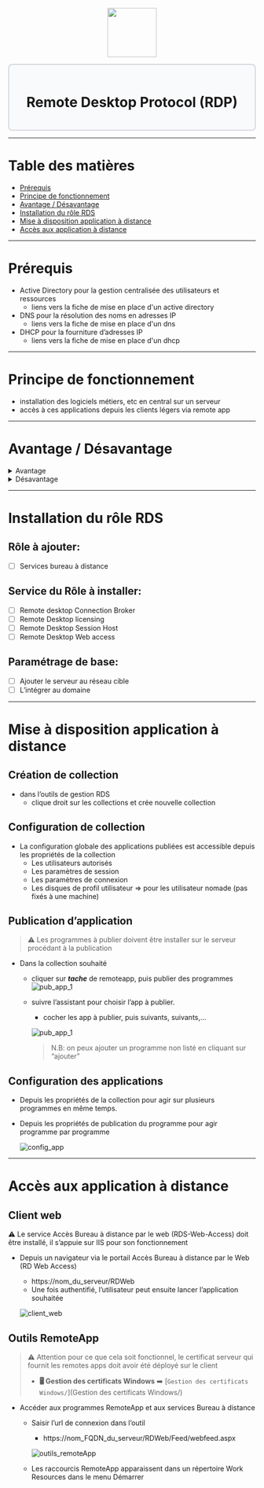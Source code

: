 <div align="center">
  <p align="center">
    <a href="#">
      <img src="https://play-lh.googleusercontent.com/Nn5OzrekbafVDffAGtd_PIivfJCYKJQh9LvQgN8N5kQtLFTwcSh2czK8SmlOnjneaNw" height="100px" />
    </a>
  </p>
</div>

<div style="border: 2px solid #d1d5db; padding: 20px; border-radius: 8px; background-color: #f9fafb;">
  <h1 align="center">Remote Desktop Protocol (RDP)</h1>
</div>

---
# Table des matières
- [Prérequis](#prérequis)
- [Principe de fonctionnement](#principe-de-fonctionnement)
- [Avantage / Désavantage](#avantage--désavantage)
- [Installation du rôle RDS](#installation-du-rôle-rds)
- [Mise à disposition application à distance](#mise-à-disposition-application-à-distance)
- [Accès aux application à distance](#accès-aux-application-à-distance)
---
# Prérequis

- Active Directory pour la gestion centralisée des utilisateurs et ressources
    - liens vers la fiche de mise en place d'un active directory
- DNS pour la résolution des noms en adresses IP
    - liens vers la fiche de mise en place d'un dns
- DHCP pour la fourniture d’adresses IP
    - liens vers la fiche de mise en place d'un dhcp
---
# Principe de fonctionnement

- installation des logiciels métiers, etc en central sur un serveur
- accès à ces applications depuis les clients légers via remote app
---
# Avantage / Désavantage
   <details>
    <summary>Avantage</summary>
    
   - **Réduction des coûts** d’acquisition du matériel et de maintenance, et de consommation énergétique
    - **Amélioration de la qualité de service**, car simplification du support et du déploiement
   - **Réponse à des contraintes spécifiques**: desserte réseau limitée, milieux hostiles
   - **Accroitre la sécurité** de l’infrastructure en limitant les données locales et la propagation des virus
   </details>
   <details>
    <summary>Désavantage</summary>
    
   - **Augmentation de la criticité des serveurs**. L’incidence de l’indisponibilité de serveurs peut être accrue.
   - **Dépendance à la qualité du réseau** (disponibilité et fiablilité)
   </details>

---
# Installation du rôle RDS
## Rôle à ajouter:

- [ ] Services bureau à distance

## Service du Rôle à installer:

- [ ] Remote desktop Connection Broker
- [ ] Remote Desktop licensing
- [ ] Remote Desktop Session Host
- [ ] Remote Desktop Web access

## Paramétrage de base: 

- [ ] Ajouter le serveur au réseau cible
- [ ] L’intégrer au domaine

---
# Mise à disposition application à distance

## Création de collection

- dans l’outils de gestion RDS
    - clique droit sur les collections et crée nouvelle collection

## Configuration de collection

- La configuration globale des applications publiées est accessible depuis les propriétés de la collection
    - Les utilisateurs autorisés
    - Les paramètres de session
    - Les paramètres de connexion
    - Les disques de profil utilisateur ⇒ pour les utilisateur nomade (pas fixés à une machine)

## Publication d’application
>⚠️ Les programmes à publier doivent être installer sur le serveur procédant à la publication


- Dans la collection souhaité
    - cliquer sur ***tache*** de remoteapp, puis publier des programmes  
        ![pub_app_1](https://gitea.maxflix.xyz/Ichbine/Wiki_Info/raw/branch/main/Windows/Gestion%20serveurs/Services%20Servers%20Windows/Remote_Desktop_images/pub_app_1.png)  
    - suivre l’assistant pour choisir l’app à publier.
        - cocher les app à publier, puis suivants, suivants,…
        
        ![pub_app_1](https://gitea.maxflix.xyz/Ichbine/Wiki_Info/raw/branch/main/Windows/Gestion%20serveurs/Services%20Servers%20Windows/Remote_Desktop_images/pub_app_2.png)
        
        > N.B: on peux ajouter un programme non listé en cliquant sur “ajouter”


## Configuration des applications

- Depuis les propriétés de la collection pour agir sur plusieurs programmes en même temps.
- Depuis les propriétés de publication du programme pour agir programme par programme
    
    ![config_app](https://gitea.maxflix.xyz/Ichbine/Wiki_Info/raw/branch/main/Windows/Gestion%20serveurs/Services%20Servers%20Windows/Remote_Desktop_images/config_app.png)
    
---
# Accès aux application à distance
## Client web
⚠️ Le service Accès Bureau à distance par le web (RDS-Web-Access) doit être installé, il s’appuie sur IIS pour son fonctionnement

- Depuis un navigateur via le portail Accès Bureau à distance par le Web (RD Web Access)
    - https://nom_du_serveur/RDWeb
    - Une fois authentifié, l’utilisateur peut ensuite lancer l’application souhaitée
    
    ![client_web](https://gitea.maxflix.xyz/Ichbine/Wiki_Info/raw/branch/main/Windows/Gestion%20serveurs/Services%20Servers%20Windows/Remote_Desktop_images/client_web.png)
    

## Outils RemoteApp
>⚠️ Attention pour ce que cela soit fonctionnel, le certificat serveur qui fournit les remotes apps doit avoir été déployé sur le client
>- **🖥️ Gestion des certificats Windows** ➡️ [`Gestion des certificats Windows/`](Gestion des certificats Windows/)

- Accéder aux programmes RemoteApp et aux services Bureau à distance
    - Saisir l’url de connexion dans l’outil
        - https://nom_FQDN_du_serveur/RDWeb/Feed/webfeed.aspx
        
        ![outils_remoteApp](https://gitea.maxflix.xyz/Ichbine/Wiki_Info/raw/branch/main/Windows/Gestion%20serveurs/Services%20Servers%20Windows/Remote_Desktop_images/outils_remoteApp.png)
        
    - Les raccourcis RemoteApp apparaissent dans un répertoire Work Resources dans le menu Démarrer